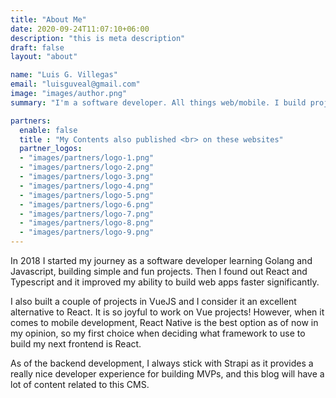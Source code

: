 ```yaml
---
title: "About Me"
date: 2020-09-24T11:07:10+06:00
description: "this is meta description"
draft: false
layout: "about"

name: "Luis G. Villegas"
email: "luisguveal@gmail.com"
image: "images/author.png"
summary: "I'm a software developer. All things web/mobile. I build projects with Strapi, React and Typescript and I share my experiences"

partners:
  enable: false
  title : "My Contents also published <br> on these websites"
  partner_logos:
  - "images/partners/logo-1.png"
  - "images/partners/logo-2.png"
  - "images/partners/logo-3.png"
  - "images/partners/logo-4.png"
  - "images/partners/logo-5.png"
  - "images/partners/logo-6.png"
  - "images/partners/logo-7.png"
  - "images/partners/logo-8.png"
  - "images/partners/logo-9.png"
---
```


In 2018 I started my journey as a software developer learning Golang and Javascript, building simple and fun projects. Then I found out React and Typescript and it improved my ability to build web apps faster significantly.

I also built a couple of projects in VueJS and I consider it an excellent alternative to React. It is so joyful to work on Vue projects! However, when it comes to mobile development, React Native is the best option as of now in my opinion, so my first choice when deciding what framework to use to build my next frontend is React.

As of the backend development, I always stick with Strapi as it provides a really nice developer experience for building MVPs, and this blog will have a lot of content related to this CMS.
